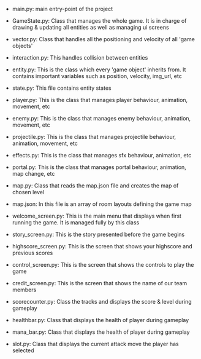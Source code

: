 - main.py: main entry-point of the project
- GameState.py: Class that manages the whole game. It is in charge of drawing & updating all entities as well as managing ui screens
- vector.py: Class that handles all the positioning and velocity of all 'game objects'
- interaction.py: This handles collision between entities
- entity.py: This is the class which every 'game object' inherits from. It contains important variables such as position, velocity, img_url, etc
- state.py: This file contains entity states
- player.py: This is the class that manages player behaviour, animation, movement, etc
- enemy.py: This is the class that manages enemy behaviour, animation, movement, etc
- projectile.py: This is the class that manages projectile behaviour, animation, movement, etc
- effects.py: This is the class that manages sfx behaviour, animation, etc
- portal.py: This is the class that manages portal behaviour, animation, map change, etc

- map.py: Class that reads the map.json file and creates the map of chosen level
- map.json: In this file is an array of room layouts defining the game map

- welcome_screen.py: This is the main menu that displays when first running the game. It is managed fully by this class
- story_screen.py: This is the story presented before the game begins
- highscore_screen.py: This is the screen that shows your highscore and previous scores  
- control_screen.py: This is the screen that shows the controls to play the game
- credit_screen.py: This is the screen that shows the name of our team members

- scorecounter.py: Class the tracks and displays the score & level during gameplay
- healthbar.py: Class that displays the health of player during gameplay
- mana_bar.py: Class that displays the health of player during gameplay
- slot.py: Class that displays the current attack move the player has selected